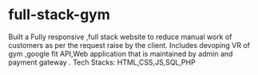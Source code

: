 # full-stack-gym
Built a Fully responsive ,full stack website to reduce manual work of customers as per the request raise by the client. Includes devoping VR of gym ,google fit API,Web application that is maintained by admin and payment gateway . Tech Stacks: HTML,CSS,JS,SQL,PHP
